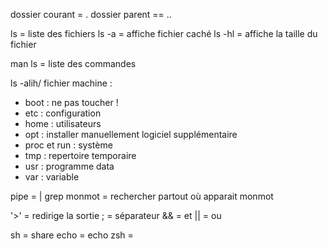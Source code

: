 dossier courant = . 
dossier parent == ..


ls = liste des fichiers
ls -a = affiche fichier caché
ls -hl = affiche la taille du fichier

man ls = liste des commandes


ls -alih/
fichier machine : 
- boot : ne pas toucher ! 
- etc : configuration
- home : utilisateurs
- opt : installer manuellement logiciel supplémentaire
- proc et run : système
- tmp : repertoire temporaire
- usr : programme data
- var : variable 


pipe = |
grep monmot = rechercher partout où apparait monmot


'>' = redirige la sortie
; = séparateur
&& = et 
|| = ou


sh = share
echo = echo 
zsh = 